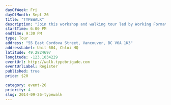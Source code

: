 ```yaml
---
dayOfWeek: Fri
dayOfMonth: Sept 26
title: "TYPEWALK"
description: "Join this workshop and walking tour led by Working Format and Vancouver Neon for an evening of exploration and conversation, delving into the history and craft of neon signage and sign-making in Vancouver's entertainment district."
startTime: 6:00 PM
endTime: 9:30 PM
type: Tour
address: "55 East Cordova Street, Vancouver, BC V6A 1K3"
addressLabel: Unit 604, Chloi HQ
latitude: 49.2824697
longitude: -123.1034229
eventUrl: http://walk.typebrigade.com
eventUrlLabel: Register
published: true
price: $20

category: event-26
priority: 4
slug: 2014-09-26-typewalk
---
```

